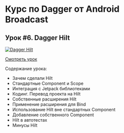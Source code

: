 # Курс по Dagger от Android Broadcast
## Урок #6. Dagger Hilt

[![Dagger Hilt](https://img.youtube.com/vi/WzqHHTks1NE/0.jpg)](https://www.youtube.com/watch?v=WzqHHTks1NE)

[Смотреть урок](https://www.youtube.com/watch?v=WzqHHTks1NE)

Содержание урока:
- Зачем сделали Hilt
- Стандартные Component и Scope
- Интеграция с Jetpack библиотеками
- Кодинг. Перевод проекта на Hilt
- Собственные расширения Hilt
- Применение расширения для Bind
- Использование Hilt вне стандартных Component
- Добавление собственного Component
- Hilt в автотестах
- Минусы Hilt